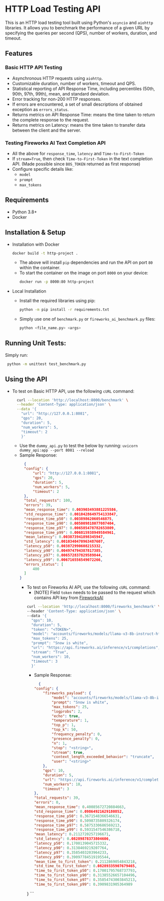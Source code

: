 # HTTP Load Testing API

This is an HTTP load testing tool built using Python's `asyncio` and `aiohttp` libraries. It allows you to benchmark the performance of a given URL by specifying the queries per second (QPS), number of workers, duration, and timeout.

## Features

### Basic HTTP API Testing
- Asynchronous HTTP requests using `aiohttp`.
- Customizable duration, number of workers, timeout and QPS.
- Statistical reporting of API Response Time, including percentiles (50th, 90th, 97th, 99th), mean, and standard deviation.
- Error tracking for non-200 HTTP responses.
- If errors are encountered, a set of small descriptions of obtained exception as `errors_status`.
- Returns metrics on API Response Time: means the time taken to return the complete response to the request.
- Returns metrics on Latency: means the time taken to transfer data between the client and the server.

### Testing Fireworks AI Text Completion API
- All the above for `response_time`, `latency` and `Time-to-First-Token`
- If `stream=True`, then check `Time-to-First-Token` in the text completion API. (Made possible since `BOS_TOKEN` returned as first response)
- Configure specific details like:
  - `model`
  - `prompt`
  - `max_tokens`

## Requirements

- Python 3.8+
- Docker

## Installation & Setup
- Installation with Docker
    ```bash
    docker build -t http-project .
    ``` 
  - The above will install `pip` dependencies and run the API on port `80` within the container.
  - To start the container on the image on port `8000` on your device: 
    ```bash
    docker run -p 8000:80 http-project 
    ```

- Local Installation 
  - Install the required libraries using pip:
    ```bash
    python -m pip install -r requirements.txt
    ```
  - Simply use one of  `benchmark.py` or `fireworks_ai_benchmark.py` files:
    ```bash
    python <file_name.py> <args> 
    ```

## Running Unit Tests:
Simply run:
```bash
 python -m unittest test_benchmark.py 
```

## Using the API

- To test on Basic HTTP API, use the following `cURL` command:
  ```bash
    curl --location 'http://localhost:8000/benchmark' \
    --header 'Content-Type: application/json' \
    --data '{
      "url": "http://127.0.0.1:8081",
      "qps": 20,
      "duration": 5,
      "num_workers": 5,
      "timeout": 2
      }'
  ```
  - Use the `dummy_api.py` to test the below by running: `uvicorn dummy_api:app --port 8081 --reload`
  - Sample Response:
    ```JSON
      {
      "config": {
          "url": "http://127.0.0.1:8081",
          "qps": 20,
          "duration": 5,
          "num_workers": 5,
          "timeout": 2
      },
      "total_requests": 100,
      "errors": 39,
      "mean_response_time": 0.003903493881225586,
      "std_response_time": 0.0010428649754133847,
      "response_time_p50": 0.00389862060546875,
      "response_time_p90": 0.005009818077087404,
      "response_time_p97": 0.006585478782653809,
      "response_time_p99": 0.006815938949584961,
      "mean_latency": 0.003873941898345947,
      "std_latency": 0.0010340470963487607,
      "latency_p50": 0.003872990608215332,
      "latency_p90": 0.004974794387817385,
      "latency_p97": 0.006572837829589844,
      "latency_p99": 0.006716556549072266,
      "errors_status": [
          400
      ]
    }
    ```
    - To test on Fireworks AI API, use the following `cURL` command:
        - [NOTE] Field `token` needs to be passed to the request which contains API key from [FireworksAI](https://fireworks.ai/api-keys)
        ```bash
        curl --location 'http://localhost:8000/fireworks_benchmark' \
        --header 'Content-Type: application/json' \
        --data '{
          "qps": 10,
          "duration": 5,
          "token": "<TOKEN>",
          "model": "accounts/fireworks/models/llama-v3-8b-instruct-hf",
          "max_tokens": 25,
          "prompt": "Snow is white",
          "url": "https://api.fireworks.ai/inference/v1/completions",
          "stream": "True",
          "num_workers": 10,
          "timeout": 3
          }'
        ```
        - Sample Response:
          ```JSON
            {
          "config": {
              "fireworks_payload": {
                  "model": "accounts/fireworks/models/llama-v3-8b-instruct-hf",
                  "prompt": "Snow is white",
                  "max_tokens": 25,
                  "logprobs": 2,
                  "echo": true,
                  "temperature": 1,
                  "top_p": 1,
                  "top_k": 50,
                  "frequency_penalty": 0,
                  "presence_penalty": 0,
                  "n": 1,
                  "stop": "<string>",
                  "stream": true,
                  "context_length_exceeded_behavior": "truncate",
                  "user": "<string>"
              },
              "qps": 10,
              "duration": 5,
              "url": "https://api.fireworks.ai/inference/v1/completions",
              "num_workers": 10,
              "timeout": 3
          },
          "total_requests": 39,
          "errors": 0,
          "mean_response_time": 0.40085672720884663,
          "std_response_time": 0.09864921629180852,
          "response_time_p50": 0.3671548366546631,
          "response_time_p90": 0.5098735809326174,
          "response_time_p97": 0.5875330686569213,
          "response_time_p99": 0.5931547546386718,
          "mean_latency": 0.2112720257196671,
          "std_latency": 0.08289878373804606,
          "latency_p50": 0.1700139045715332,
          "latency_p90": 0.3138469219207764,
          "latency_p97": 0.3585403203964233,
          "latency_p99": 0.39097784519195544,
          "mean_time_to_first_token": 0.2112869054843218,
          "std_time_to_first_token": 0.08289335907679465,
          "time_to_first_token_p50": 0.17001795768737793,
          "time_to_first_token_p90": 0.31385526657104496,
          "time_to_first_token_p97": 0.35854743003845213,
          "time_to_first_token_p99": 0.3909831905364989
      }
          ```